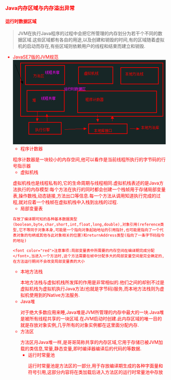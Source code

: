 ### <font color="red">Java内存区域与内存溢出异常<font>
#### 运行时数据区域
> JVM在执行Java程序的过程中会把它所管理的内存划分为若干个不同的数据区域.这些区域都有各自的用途,以及创建和销毁的时间,有的区域随着虚拟机的启动而存在,有些区域则依赖用户的线程和结束而建立和销毁.
+ JavaSE7版的JVM规范
  ![这不是同一个包](/images/jvm.png)
  - 程序计数器
  >
     程序计数器是一块较小的内存空间,他可以看作是当前线程所执行的字节码的行号指示器
  - 虚拟机栈
  >
    虚拟机栈也是线程私有的,它的生命周期与线程相同.虚拟机栈表述的是Java方法执行的内存模型:每个方法在执行的同时都会创建一个栈帧用于<font color="red">存储局部变量表</font>,操作数栈,动态链接,方法出口等信息.每一个方法从调用知道执行完成的过程,就对应着一个栈帧在虚拟机栈中入栈到出栈的过程.
    - 局部变量表
    >
      存放了编译期可知的各种基本数据类型(boolean,byte,char,short,int,float,long,double),对象引用(reference类型,它不等同于对象本身,可能是一个指向对象起始地址的引用指针,也可能是指向了一个代表对象的句柄或其他与此对象相关的位置)和returnAddress类型(指向了一条字节码指令的地址)
    >
      <font color="red">注意事项:局部变量表中所需要的内存空间在编译期完成分配</font>,当进入一个方法时,这个方法需要在帧中分配多大的局部变量空间是完全确定的,在方法运行期间不会改变局部变量表的大小
  - 本地方法栈
    >
    本地方法栈与虚拟机栈所发挥的作用是非常相似的.他们之间的却别不过是虚拟机栈为虚拟机执行Java方法(也就是字节码)服务,而本地方法栈则为虚拟机使用到的Native方法服务.  
  - Java堆
    >
    对于绝大多数应用来睡,Java堆是JVM所管理的内存中最大的一块.Java堆是被所有线程共享的一块区域.在JVM启动时创建.此内存区域的唯一目的就是存放对象实例,几乎所有的对象实例都在这里面分配内存.
  - 方法区
    >
    方法区月Java堆一样,是哥哥简称共享的内存区域,它用于存储已被JVM加载的类信息,常量,静态变量,即时编译器编译后的代码的等数据.
    - 运行时常量池
      >
      运行时常量池是方法区的一部分,用于存放编译期生成的各种字面量和符号引用,这部分内容将在类加载后进入方法区的运行时常量池中存放
